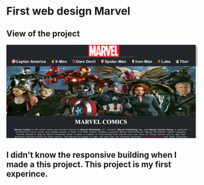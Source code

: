 # First web design Marvel
## View of the project
![View](https://github.com/B1L1S1/First-web-design-Marvel-/blob/master/Marvel-image/view.png)
## I didn't know the responsive building when I made a this project. This project is my first experince.
